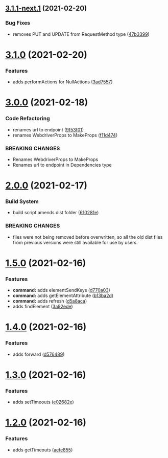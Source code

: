 ## [3.1.1-next.1](https://github.com/waynevanson/fp-ts-webdriver/compare/v3.1.0...v3.1.1-next.1) (2021-02-20)


### Bug Fixes

* removes PUT and UPDATE from RequestMethod type ([47b3399](https://github.com/waynevanson/fp-ts-webdriver/commit/47b3399c0c3d51f0d502d9a2ce95ee71dc074c00))

# [3.1.0](https://github.com/waynevanson/fp-ts-webdriver/compare/v3.0.0...v3.1.0) (2021-02-20)


### Features

* adds performActions for NullActions ([3ad7557](https://github.com/waynevanson/fp-ts-webdriver/commit/3ad7557231217f2aed5d3b9509144238a15dbb3a))

# [3.0.0](https://github.com/waynevanson/fp-ts-webdriver/compare/v2.0.0...v3.0.0) (2021-02-18)


### Code Refactoring

* renames url to endpoint ([9f53f01](https://github.com/waynevanson/fp-ts-webdriver/commit/9f53f013baec8bd636070a038a119ab444bad40a))
* renames WebdriverProps to MakeProps ([f11d474](https://github.com/waynevanson/fp-ts-webdriver/commit/f11d474c98b47d0011746098b44921dc6d824fcc))


### BREAKING CHANGES

* Renames WebdriverProps to MakeProps
* Renames url to endpoint in Dependencies type

# [2.0.0](https://github.com/waynevanson/fp-ts-webdriver/compare/v1.5.0...v2.0.0) (2021-02-17)


### Build System

* build script amends dist folder ([610281e](https://github.com/waynevanson/fp-ts-webdriver/commit/610281e3152373cb77397e4804e6ccdd69ee5e1e))


### BREAKING CHANGES

* files were not being removed before overwritten, so all the old dist files from previous versions were still available for use by users.

# [1.5.0](https://github.com/waynevanson/fp-ts-webdriver/compare/v1.4.0...v1.5.0) (2021-02-16)


### Features

* **command:** adds elementSendKeys ([d770a03](https://github.com/waynevanson/fp-ts-webdriver/commit/d770a03e77ad8da30c3af331690b8234a2f5e567))
* **command:** adds getElementAttribute ([b13ba2d](https://github.com/waynevanson/fp-ts-webdriver/commit/b13ba2d25aa5e2d8ed78fac6663d34dd70d84152))
* **command:** adds refresh ([d5a8aca](https://github.com/waynevanson/fp-ts-webdriver/commit/d5a8aca7743114f8aadfe852c28ec6d771f00086))
* adds findElement ([3a92ede](https://github.com/waynevanson/fp-ts-webdriver/commit/3a92edea079bea1e3fad7c9b452f41ce7f4b9822))

# [1.4.0](https://github.com/waynevanson/fp-ts-webdriver/compare/v1.3.0...v1.4.0) (2021-02-16)


### Features

* adds forward ([d576489](https://github.com/waynevanson/fp-ts-webdriver/commit/d576489a180767b09e08b3005c5c7c6e67391485))

# [1.3.0](https://github.com/waynevanson/fp-ts-webdriver/compare/v1.2.0...v1.3.0) (2021-02-16)


### Features

* adds setTimeouts ([e02682e](https://github.com/waynevanson/fp-ts-webdriver/commit/e02682e2847f8219273af5484cb2734e5ef1a821))

# [1.2.0](https://github.com/waynevanson/fp-ts-webdriver/compare/v1.1.0...v1.2.0) (2021-02-16)


### Features

* adds getTimeouts ([aefe855](https://github.com/waynevanson/fp-ts-webdriver/commit/aefe855554ffbb0a21c2fa92ddd92fd54c75051d))
